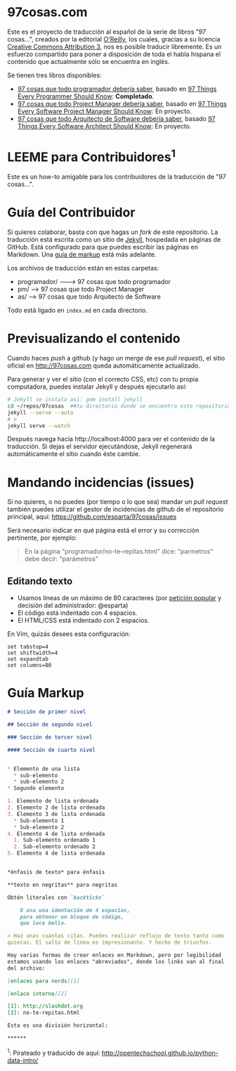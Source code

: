 97cosas.com
=======

Este es el proyecto de traducción al español de la serie de libros "97
cosas...", creados por la editorial [O'Reilly][1], los cuales, gracias a
su licencia [Creative Commons Attribution 3][2], nos es posible traducir
libremente. Es un esfuerzo compartido para poner a disposición de toda
el habla hispana el contenido que actualmente sólo se encuentra en
inglés.

Se tienen tres libros disponibles:

- [97 cosas que todo programador debería saber](/programador), basado en
[97 Things Every Programmer Should Know][3]: **Completado**.
- [97 cosas que todo Project Manager debería saber](/pm), basado en [97
Things Every Software Project Manager Should Know][4]: En proyecto.
- [97 cosas que todo Arquitecto de Software debería saber](/as), basado
[97 Things Every Software Architect Should Know][5]: En proyecto.

# LEEME para Contribuidores<sup>1</sup>

Este es un how-to amigable para los contribuidores de la traducción de
"97 cosas...".

# Guía del Contribuidor

Si quieres colaborar, basta con que hagas un _fork_ de este repositorio.
La traducción está escrita como un sitio de [Jekyll][6], hospedada en
páginas de GitHub. Está configurado para que puedes escribir las páginas
en Markdown. Una [guía de markup](#gu%C3%ADa-markup) está más adelante.

Los archivos de traducción están en estas carpetas:

* programador/ ---> 97 cosas que todo programador
* pm/  --> 97 cosas que todo Project Manager
* as/  --> 97 cosas que todo Arquitecto de Software

Todo está ligado en `index.md` en cada directorio.

# Previsualizando el contenido

Cuando haces _push_ a github (y hago un merge de ese _pull request_), el
sitio oficial en http://97cosas.com queda automáticamente actualizado.

Para generar y ver el sitio (con el correcto CSS, etc) con tu propia
computadora, puedes instalar Jekyll y después ejecutarlo así:

```bash
# Jekyll se instala así: gem install jekyll
cd ~/repos/97cosas  ##tu directorio donde se encuentra este repositorio
jekyll --serve --auto
# o
jekyll serve --watch
```

Después navega hacia http://localhost:4000 para ver el contenido de la
traducción. Si dejas el servidor ejecutándose, Jekyll regenerará
automáticamente el sitio cuando éste cambie.

# Mandando incidencias (issues)

Si no quieres, o no puedes (por tiempo o lo que sea) mandar un _pull
request_ también puedes utilizar el gestor de incidencias de github de
el repositorio principal, aquí:
https://github.com/esparta/97cosas/issues

Será necesario indicar en qué página está el error y su corrección pertinente, por ejemplo:

>En la página "programador/no-te-repitas.html"
> dice: "parmetros"
> debe decir: "parámetros"

## Editando texto

* Usamos líneas de un máximo de 80 caracteres (por [petición
popular][7] y decisión del administrador: @esparta)
* El código está indentado con 4 espacios.
* El HTML/CSS está indentado con 2 espacios.

En Vim, quizás desees esta configuración:

    set tabstop=4
    set shiftwidth=4
    set expandtab
    set columns=80

# Guía Markup

```markdown
# Sección de primer nivel

## Sección de segundo nivel

### Sección de tercer nivel

#### Sección de cuarto nivel


* Elemento de una lista
  * sub-elemento
  * sub-elemento 2
* Segundo elemento

1. Elemento de lista ordenada
2. Elemento 2 de lista ordenada
3. Elemento 3 de lista ordenada
  * Sub-elemento 1
  * Sub-elemento 2
4. Elemento 4 de lista ordenada
  1. Sub-elemento ordenado 1
  2. Sub-elemento ordenado 2
5. Elemento 4 de lista ordenada


*énfasis de texto* para énfasis

**texto en negritas** para negritas

Obtén literales con `backticks`

    O usa una identación de 4 espacios,
    para obtener un bloque de código,
    que luce bello.

> Haz unas cuantas citas. Puedes realizar reflujo de texto tanto como
quieras. El salto de línea es impresionante. Y hecho de triunfos.

Hay varias formas de crear enlaces en Markdown, pero por legibilidad
estamos usando los enlaces "abreviados", donde los links van al final
del archivo:

[enlaces para nerds][1]

[enlace interno][2]

[1]: http://slashdot.org
[2]: no-te-repitas.html

Esta es una división horizontal:

******
```
<sup>1</sup>: Pirateado y traducido de aquí: http://opentechschool.github.io/python-data-intro/

[1]: http://www.oreilly.com/
[2]: http://creativecommons.org/licenses/by/3.0/us/deed.es
[3]: http://programmer.97things.oreilly.com/wiki/index.php/97_Things_Every_Programmer_Should_Know
[4]: http://pm.97things.oreilly.com/wiki/index.php/Main_Page
[5]: http://softarch.97things.oreilly.com/wiki/index.php/Home_Page_for_97_Things
[6]: http://jekyllrb.com/
[7]: https://github.com/esparta/97cosas/issues/3
